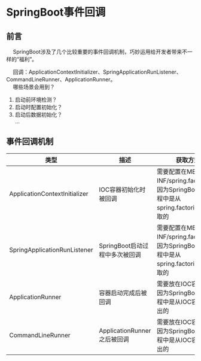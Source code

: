
# SpringBoot事件回调  
<!-- 
https://blog.csdn.net/zzhuan_1/article/details/85312053
-->

## 前言  
&emsp; SpringBoot涉及了几个比较重要的事件回调机制，巧妙运用给开发者带来不一样的“福利”。   

&emsp; 回调：ApplicationContextInitializer、SpringApplicationRunListener、CommandLineRunner、ApplicationRunner。  
&emsp; 哪些场景会用到？  
1. 启动前环境检测？
2. 启动时配置初始化？  
3. 启动后数据初始化？  
...  

## 事件回调机制  

|类型|描述|获取方式|
|---|---|---|
|ApplicationContextInitializer|IOC容器初始化时被回调|需要配置在META-INF/spring.factories，因为SpringBoot启动流程中是从spring.factories中获取的|
|SpringApplicationRunListener|SpringBoot启动过程中多次被回调|需要配置在META-INF/spring.factories，因为SpringBoot启动流程中是从spring.factories中获取的|
|ApplicationRunner|容器启动完成后被回调|需要放在IOC容器中，因为SpringBoot启动流程中是从IOC容器中取出的|
|CommandLineRunner|ApplicationRunner之后被回调|需要放在IOC容器中，因为SpringBoot启动流程中是从IOC容器中取出的|





